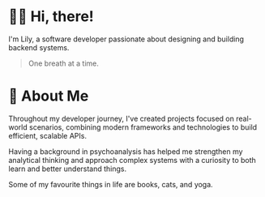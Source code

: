 # 👋🏻 Hi, there!

I'm Lily, a software developer passionate about designing and building backend systems.

> One breath at a time.

# 🌙 About Me

Throughout my developer journey, I've created projects focused on real-world scenarios, combining modern frameworks and technologies to build efficient, scalable APIs.

Having a background in psychoanalysis has helped me strengthen my analytical thinking and approach complex systems with a curiosity to both learn and better understand things.

Some of my favourite things in life are books, cats, and yoga.

